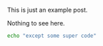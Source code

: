 <!-- layout: post -->
<!-- title: Example Entry 8 -->
<!-- tags: example, post -->
<!-- timestamp: 1626267089 -->
<!-- slug: example-8 -->
<!-- lead: this is the 8th random lead -->

This is just an example post.

Nothing to see here.

```bash
echo "except some super code"
```

